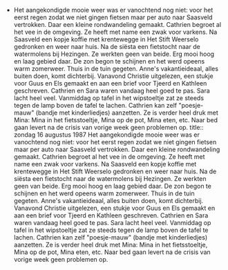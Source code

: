 - Het aangekondigde mooie weer was er vanochtend nog niet: voor het eerst regen zodat we niet gingen fietsen maar per auto naar Saasveld vertrokken. Daar een kleine rondwandeling gemaakt. Cathrien begroet al het vee in de omgeving. Ze heeft met name een zwak voor varkens. Na Saasveld een kopje koffie met krentewegge in Het Stift Weerselo gedronken en weer naar huis. Na de siësta een fietstocht naar de watermolens bij Hezingen. Ze werkten geen van beide. Erg mooi hoog en laag gebied daar. De zon begon te schijnen en het werd opeens warm zomerweer. Thuis in de tuin gegeten. Anne's vakantieideaal, alles buiten doen, komt dichterbij. Vanavond Christie uitgelezen, een stukje voor Guus en Els gemaakt en aan een brief voor Tjeerd en Kathleen geschreven. Cathrien en Sara waren vandaag heel goed te pas. Sara lacht heel veel. Vanmiddag op tafel in het wipstoeltje zat ze steeds tegen de lamp boven de tafel te lachen. Cathrien kan zelf "poesje-mauw" (bandje met kinderliedjes) aanzetten. Ze is verder heel druk met Mina: Mina in het fietsstoeltje, Mina op de pot, Mina eten, etc. Naar bed gaan levert na de crisis van vorige week geen problemen op.
title:: zondag 16 augustus 1987
Het aangekondigde mooie weer was er vanochtend nog niet: voor het eerst regen zodat we niet gingen fietsen maar per auto naar Saasveld vertrokken. Daar een kleine rondwandeling gemaakt. Cathrien begroet al het vee in de omgeving. Ze heeft met name een zwak voor varkens. Na Saasveld een kopje koffie met krentewegge in Het Stift Weerselo gedronken en weer naar huis. Na de siësta een fietstocht naar de watermolens bij Hezingen. Ze werkten geen van beide. Erg mooi hoog en laag gebied daar. De zon begon te schijnen en het werd opeens warm zomerweer. Thuis in de tuin gegeten. Anne's vakantieideaal, alles buiten doen, komt dichterbij. Vanavond Christie uitgelezen, een stukje voor Guus en Els gemaakt en aan een brief voor Tjeerd en Kathleen geschreven. Cathrien en Sara waren vandaag heel goed te pas. Sara lacht heel veel. Vanmiddag op tafel in het wipstoeltje zat ze steeds tegen de lamp boven de tafel te lachen. Cathrien kan zelf "poesje-mauw" (bandje met kinderliedjes) aanzetten. Ze is verder heel druk met Mina: Mina in het fietsstoeltje, Mina op de pot, Mina eten, etc. Naar bed gaan levert na de crisis van vorige week geen problemen op.
